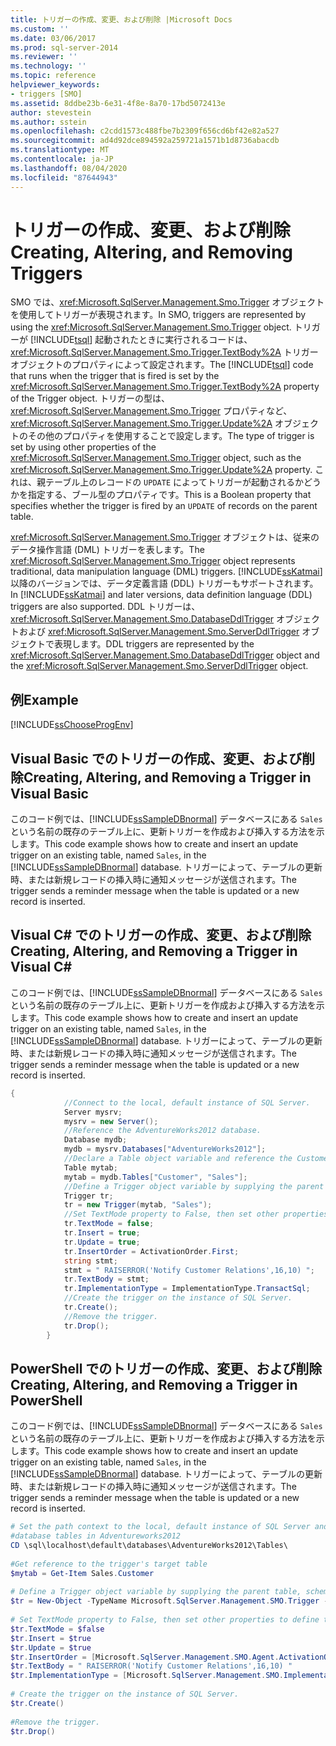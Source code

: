```yaml
---
title: トリガーの作成、変更、および削除 |Microsoft Docs
ms.custom: ''
ms.date: 03/06/2017
ms.prod: sql-server-2014
ms.reviewer: ''
ms.technology: ''
ms.topic: reference
helpviewer_keywords:
- triggers [SMO]
ms.assetid: 8ddbe23b-6e31-4f8e-8a70-17bd5072413e
author: stevestein
ms.author: sstein
ms.openlocfilehash: c2cdd1573c488fbe7b2309f656cd6bf42e82a527
ms.sourcegitcommit: ad4d92dce894592a259721a1571b1d8736abacdb
ms.translationtype: MT
ms.contentlocale: ja-JP
ms.lasthandoff: 08/04/2020
ms.locfileid: "87644943"
---
```

# <a name="creating-altering-and-removing-triggers"></a><span data-ttu-id="0bf67-102">トリガーの作成、変更、および削除</span><span class="sxs-lookup"><span data-stu-id="0bf67-102">Creating, Altering, and Removing Triggers</span></span>
  <span data-ttu-id="0bf67-103">SMO では、<xref:Microsoft.SqlServer.Management.Smo.Trigger> オブジェクトを使用してトリガーが表現されます。</span><span class="sxs-lookup"><span data-stu-id="0bf67-103">In SMO, triggers are represented by using the <xref:Microsoft.SqlServer.Management.Smo.Trigger> object.</span></span> <span data-ttu-id="0bf67-104">トリガーが [!INCLUDE[tsql](../../../includes/tsql-md.md)] 起動されたときに実行されるコードは、 <xref:Microsoft.SqlServer.Management.Smo.Trigger.TextBody%2A> トリガーオブジェクトのプロパティによって設定されます。</span><span class="sxs-lookup"><span data-stu-id="0bf67-104">The [!INCLUDE[tsql](../../../includes/tsql-md.md)] code that runs when the trigger that is fired is set by the <xref:Microsoft.SqlServer.Management.Smo.Trigger.TextBody%2A> property of the Trigger object.</span></span> <span data-ttu-id="0bf67-105">トリガーの型は、<xref:Microsoft.SqlServer.Management.Smo.Trigger> プロパティなど、<xref:Microsoft.SqlServer.Management.Smo.Trigger.Update%2A> オブジェクトのその他のプロパティを使用することで設定します。</span><span class="sxs-lookup"><span data-stu-id="0bf67-105">The type of trigger is set by using other properties of the <xref:Microsoft.SqlServer.Management.Smo.Trigger> object, such as the <xref:Microsoft.SqlServer.Management.Smo.Trigger.Update%2A> property.</span></span> <span data-ttu-id="0bf67-106">これは、親テーブル上のレコードの `UPDATE` によってトリガーが起動されるかどうかを指定する、ブール型のプロパティです。</span><span class="sxs-lookup"><span data-stu-id="0bf67-106">This is a Boolean property that specifies whether the trigger is fired by an `UPDATE` of records on the parent table.</span></span>  
  
 <span data-ttu-id="0bf67-107"><xref:Microsoft.SqlServer.Management.Smo.Trigger> オブジェクトは、従来のデータ操作言語 (DML) トリガーを表します。</span><span class="sxs-lookup"><span data-stu-id="0bf67-107">The <xref:Microsoft.SqlServer.Management.Smo.Trigger> object represents traditional, data manipulation language (DML) triggers.</span></span> <span data-ttu-id="0bf67-108">[!INCLUDE[ssKatmai](../../../includes/sskatmai-md.md)] 以降のバージョンでは、データ定義言語 (DDL) トリガーもサポートされます。</span><span class="sxs-lookup"><span data-stu-id="0bf67-108">In [!INCLUDE[ssKatmai](../../../includes/sskatmai-md.md)] and later versions, data definition language (DDL) triggers are also supported.</span></span> <span data-ttu-id="0bf67-109">DDL トリガーは、<xref:Microsoft.SqlServer.Management.Smo.DatabaseDdlTrigger> オブジェクトおよび <xref:Microsoft.SqlServer.Management.Smo.ServerDdlTrigger> オブジェクトで表現します。</span><span class="sxs-lookup"><span data-stu-id="0bf67-109">DDL triggers are represented by the <xref:Microsoft.SqlServer.Management.Smo.DatabaseDdlTrigger> object and the <xref:Microsoft.SqlServer.Management.Smo.ServerDdlTrigger> object.</span></span>  
  
## <a name="example"></a><span data-ttu-id="0bf67-110">例</span><span class="sxs-lookup"><span data-stu-id="0bf67-110">Example</span></span>  
 [!INCLUDE[ssChooseProgEnv](../../../includes/sschooseprogenv-md.md)]  
  
## <a name="creating-altering-and-removing-a-trigger-in-visual-basic"></a><span data-ttu-id="0bf67-111">Visual Basic でのトリガーの作成、変更、および削除</span><span class="sxs-lookup"><span data-stu-id="0bf67-111">Creating, Altering, and Removing a Trigger in Visual Basic</span></span>  
 <span data-ttu-id="0bf67-112">このコード例では、[!INCLUDE[ssSampleDBnormal](../../../includes/sssampledbnormal-md.md)] データベースにある `Sales` という名前の既存のテーブル上に、更新トリガーを作成および挿入する方法を示します。</span><span class="sxs-lookup"><span data-stu-id="0bf67-112">This code example shows how to create and insert an update trigger on an existing table, named `Sales`, in the [!INCLUDE[ssSampleDBnormal](../../../includes/sssampledbnormal-md.md)] database.</span></span> <span data-ttu-id="0bf67-113">トリガーによって、テーブルの更新時、または新規レコードの挿入時に通知メッセージが送信されます。</span><span class="sxs-lookup"><span data-stu-id="0bf67-113">The trigger sends a reminder message when the table is updated or a new record is inserted.</span></span>  
  
<!-- TODO: review snippet reference  [!CODE [SMO How to#SMO_VBTriggers1](SMO How to#SMO_VBTriggers1)]  -->  
  
## <a name="creating-altering-and-removing-a-trigger-in-visual-c"></a><span data-ttu-id="0bf67-114">Visual C# でのトリガーの作成、変更、および削除</span><span class="sxs-lookup"><span data-stu-id="0bf67-114">Creating, Altering, and Removing a Trigger in Visual C#</span></span>  
 <span data-ttu-id="0bf67-115">このコード例では、[!INCLUDE[ssSampleDBnormal](../../../includes/sssampledbnormal-md.md)] データベースにある `Sales` という名前の既存のテーブル上に、更新トリガーを作成および挿入する方法を示します。</span><span class="sxs-lookup"><span data-stu-id="0bf67-115">This code example shows how to create and insert an update trigger on an existing table, named `Sales`, in the [!INCLUDE[ssSampleDBnormal](../../../includes/sssampledbnormal-md.md)] database.</span></span> <span data-ttu-id="0bf67-116">トリガーによって、テーブルの更新時、または新規レコードの挿入時に通知メッセージが送信されます。</span><span class="sxs-lookup"><span data-stu-id="0bf67-116">The trigger sends a reminder message when the table is updated or a new record is inserted.</span></span>  
  
```csharp
{  
            //Connect to the local, default instance of SQL Server.   
            Server mysrv;  
            mysrv = new Server();  
            //Reference the AdventureWorks2012 database.   
            Database mydb;  
            mydb = mysrv.Databases["AdventureWorks2012"];  
            //Declare a Table object variable and reference the Customer table.   
            Table mytab;  
            mytab = mydb.Tables["Customer", "Sales"];  
            //Define a Trigger object variable by supplying the parent table, schema ,and name in the constructor.   
            Trigger tr;  
            tr = new Trigger(mytab, "Sales");  
            //Set TextMode property to False, then set other properties to define the trigger.   
            tr.TextMode = false;  
            tr.Insert = true;  
            tr.Update = true;  
            tr.InsertOrder = ActivationOrder.First;  
            string stmt;  
            stmt = " RAISERROR('Notify Customer Relations',16,10) ";  
            tr.TextBody = stmt;  
            tr.ImplementationType = ImplementationType.TransactSql;  
            //Create the trigger on the instance of SQL Server.   
            tr.Create();  
            //Remove the trigger.   
            tr.Drop();  
        }  
```  
  
## <a name="creating-altering-and-removing-a-trigger-in-powershell"></a><span data-ttu-id="0bf67-117">PowerShell でのトリガーの作成、変更、および削除</span><span class="sxs-lookup"><span data-stu-id="0bf67-117">Creating, Altering, and Removing a Trigger in PowerShell</span></span>  
 <span data-ttu-id="0bf67-118">このコード例では、[!INCLUDE[ssSampleDBnormal](../../../includes/sssampledbnormal-md.md)] データベースにある `Sales` という名前の既存のテーブル上に、更新トリガーを作成および挿入する方法を示します。</span><span class="sxs-lookup"><span data-stu-id="0bf67-118">This code example shows how to create and insert an update trigger on an existing table, named `Sales`, in the [!INCLUDE[ssSampleDBnormal](../../../includes/sssampledbnormal-md.md)] database.</span></span> <span data-ttu-id="0bf67-119">トリガーによって、テーブルの更新時、または新規レコードの挿入時に通知メッセージが送信されます。</span><span class="sxs-lookup"><span data-stu-id="0bf67-119">The trigger sends a reminder message when the table is updated or a new record is inserted.</span></span>  
  
```powershell
# Set the path context to the local, default instance of SQL Server and to the  
#database tables in Adventureworks2012  
CD \sql\localhost\default\databases\AdventureWorks2012\Tables\  
  
#Get reference to the trigger's target table  
$mytab = Get-Item Sales.Customer  
  
# Define a Trigger object variable by supplying the parent table, schema ,and name in the constructor.  
$tr = New-Object -TypeName Microsoft.SqlServer.Management.SMO.Trigger -argumentlist $mytab, "Sales"  
  
# Set TextMode property to False, then set other properties to define the trigger.
$tr.TextMode = $false  
$tr.Insert = $true  
$tr.Update = $true  
$tr.InsertOrder = [Microsoft.SqlServer.Management.SMO.Agent.ActivationOrder]::First  
$tr.TextBody = " RAISERROR('Notify Customer Relations',16,10) "  
$tr.ImplementationType = [Microsoft.SqlServer.Management.SMO.ImplementationType]::TransactSql  
  
# Create the trigger on the instance of SQL Server.
$tr.Create()  
  
#Remove the trigger.
$tr.Drop()  
```  
